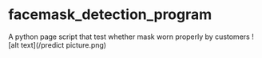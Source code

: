 # facemask_detection_program
A python page script that test whether mask worn properly by customers
![alt text](/predict picture.png)

